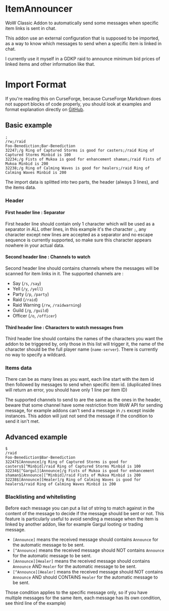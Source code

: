 # ItemAnnouncer

WoW Classic Addon to automatically send some messages when specific item links is sent in chat.

This addon use an external configuration that is supposed to be imported, as a way to know which messages to send when a specific item is linked in chat.

I currently use it myself in a GDKP raid to announce minimum bid prices of linked items and other information like that.

# Import Format

If you're reading this on CurseForge, because CurseForge Markdown does not support blocks of code properly, you should look at examples and format explanation directly on [GitHub](https://github.com/anopse/ItemAnnouncer).

## Basic example

```
;
/rw;/raid
Foo-Benediction;Bar-Benediction
32247;/g Ring of Captured Storms is good for casters;/raid Ring of Captured Storms Minbid is 100
32234;/g Fists of Mukoa is good for enhancement shaman;/raid Fists of Mukoa Minbid is 200
32238;/g Ring of Calming Waves is good for healers;/raid Ring of Calming Waves Minbid is 200
```

The import data is splitted into two parts, the header (always 3 lines), and the items data.

### Header

#### First header line : Separator

First header line should contain only 1 character which will be used as a separator in ALL other lines, in this example it's the character `;`, any character except new lines are accepted as a separator and no escape sequence is currently supported, so make sure this character appears nowhere in your actual data.

#### Second header line : Channels to watch

Second header line should contains channels where the messages will be scanned for item links in it. The supported channels are :

 - Say (`/s`, `/say`)
 - Yell (`/y`, `/yell`)
 - Party (`/p`, `/party`)
 - Raid (`/raid`)
 - Raid Warning (`/rw`, `/raidwarning`)
 - Guild (`/g`, `/guild`)
 - Officer (`/o`, `/officer`)

#### Third header line : Characters to watch messages from

Third header line should contains the names of the characters you want the addon to be triggered by, only those in this list will trigger it, the name of the character should be the full player name (`name-server`). There is currently no way to specify a wildcard.

### Items data

There can be as many lines as you want, each line start with the item id then followed by messages to send when specific item id. (duplicated lines will return an error, you should have only 1 line per item ID) 

The supported channels to send to are the same as the ones in the header, beware that some channel have some restriction from WoW API for sending message, for example addons can't send a message in `/s` except inside instances. This addon will just not send the message if the condition to send it isn't met.

## Advanced example

```
$
/raid
Foo-Benediction$Bar-Benediction
32247$[Announce]/g Ring of Captured Storms is good for casters$[^Minbid]/raid Ring of Captured Storms Minbid is 100
32234$[^Gargul][Announce]/g Fists of Mukoa is good for enhancement shaman$[Announce][^Minbid]/raid Fists of Mukoa Minbid is 200
32238$[Announce][Healer]/g Ring of Calming Waves is good for healers$/raid Ring of Calming Waves Minbid is 200
```

### Blacklisting and whitelisting

Before each message you can put a list of string to match against in the content of the message to decide if the message should be sent or not. This feature is particularly useful to avoid sending a message when the item is linked by another addon, like for example Gargul looting or trading message.

- `[Announce]` means the received message should contains `Announce` for the automatic message to be sent.
- `[^Announce]` means the received message should NOT contains `Announce` for the automatic message to be sent.
- `[Announce][Healer]` means the received message should contains `Announce` AND `Healer` for the automatic message to be sent.
- `[^Announce][Healer]` means the received message should NOT contains `Announce` AND should CONTAINS `Healer` for the automatic message to be sent.

Those condition applies to the specific message only, so if you have multiple messages for the same item, each message has its own condition, see third line of the example)
